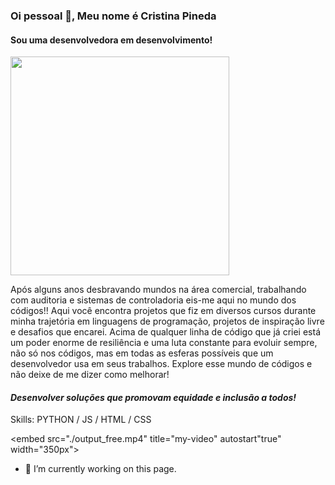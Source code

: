 ### Oi pessoal 👋, Meu nome é Cristina Pineda

#### Sou uma desenvolvedora em desenvolvimento!
<img src="https://octodex.github.com/images/femalecodertocat.png"  width="350px"/>


Após alguns anos desbravando mundos na área comercial, trabalhando com auditoria e sistemas de controladoria eis-me aqui no mundo dos códigos!! 
Aqui você encontra projetos que fiz em diversos cursos durante minha  trajetória em linguagens de programação, projetos de inspiração livre e desafios que encarei. Acima de qualquer linha de código que já criei está um poder enorme de resiliência e uma luta constante para evoluir sempre, não só nos códigos, mas em todas as esferas possíveis que um desenvolvedor usa em seus trabalhos. 
Explore esse mundo de códigos e não deixe de me dizer como melhorar! 

#### *Desenvolver soluções que promovam equidade e inclusão a todos!*


Skills: PYTHON / JS / HTML / CSS 

<embed src="./output_free.mp4" title="my-video" autostart"true" width="350px">


- 🔭 I’m currently working on this page. 




